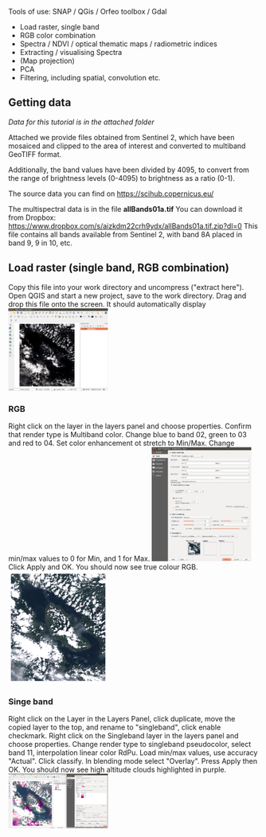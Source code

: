 Tools of use:  SNAP / QGis / Orfeo toolbox / Gdal

* Load raster, single band
* RGB color combination
* Spectra / NDVI / optical thematic maps / radiometric indices
* Extracting / visualising Spectra 
* (Map projection)
* PCA
* Filtering, including spatial, convolution etc.

## Getting data
_Data for this tutorial is in the attached folder_

Attached we provide files obtained from Sentinel 2, 
which have been mosaiced and clipped to the area of 
interest and converted to multiband GeoTIFF format.

Additionally, the band values have been divided by 4095, to convert from
the range of brightness levels (0-4095) to brightness as a ratio (0-1).

The source data you can find on https://scihub.copernicus.eu/

The multispectral data is in the file **allBands01a.tif**
You can download it from Dropbox: https://www.dropbox.com/s/aizkdm22crh9ydx/allBands01a.tif.zip?dl=0
This file contains all bands available from Sentinel 2, with band 8A placed in band 9, 9 in 10, etc.

## Load raster (single band, RGB combination)
Copy this file into your work directory and uncompress ("extract here"). 
Open QGIS and start a new project, save to the work directory.
Drag and drop this file onto the screen. 
It should automatically display
<img src="illustrations/load.png" alt="Drawing" style="width: 200px;"/>

### RGB
Right click on the layer in the layers panel and choose properties. 
Confirm that render type is Multiband color. Change blue to band 02, green to 03 and red to 04.
Set color enhancement ot stretch to Min/Max. Change min/max values to 0 for Min, and 1 for Max.
<img src="illustrations/ScreenshotRGB.png" alt="Drawing" style="width: 200px;"/>
Click Apply and OK. You should now see true colour RGB.
<img src="illustrations/TrueColourRGB01.png" alt="Drawing" style="width: 200px;"/>

### Singe band
Right click on the Layer in the Layers Panel, click duplicate, 
move the copied layer to the top, and rename to "singleband", click enable checkmark.
Right click on the Singleband layer in the layers panel and choose properties. 
Change render type to singleband pseudocolor, select band 11, interpolation linear color RdPu.
Load min/max values, use accuracy "Actual". Click classify.
In blending mode select "Overlay". Press Apply then OK.
You should now see high altitude clouds highlighted in purple. 
<img src="illustrations/cirrus-Clouds.png" alt="Drawing" style="width: 200px;"/>




